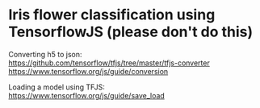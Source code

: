 # Iris flower classification using TensorflowJS (please don't do this)

Converting h5 to json: <br>
https://github.com/tensorflow/tfjs/tree/master/tfjs-converter <br>
https://www.tensorflow.org/js/guide/conversion

Loading a model using TFJS: <br>
https://www.tensorflow.org/js/guide/save_load


